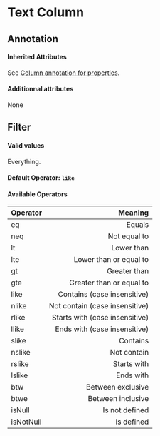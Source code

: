 Text Column
===========

## Annotation
#### Inherited Attributes

See [Column annotation for properties](../annotations/column_annotation_property.md).

#### Additionnal attributes

None

## Filter
#### Valid values

Everything.

#### Default Operator: `like`

#### Available Operators

|Operator|Meaning|
|:--|--:|
|eq|Equals|
|neq|Not equal to|
|lt|Lower than|
|lte|Lower than or equal to|
|gt|Greater than|
|gte|Greater than or equal to|
|like|Contains (case insensitive)|
|nlike|Not contain (case insensitive)|
|rlike|Starts with (case insensitive)|
|llike|Ends with (case insensitive)|
|slike|Contains|
|nslike|Not contain|
|rslike|Starts with|
|lslike|Ends with|
|btw|Between exclusive|
|btwe|Between inclusive|
|isNull|Is not defined|
|isNotNull|Is defined|